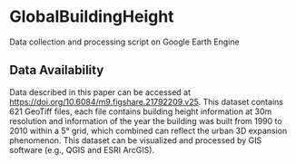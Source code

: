 # GlobalBuildingHeight
Data collection and processing script on Google Earth Engine


## Data Availability
Data described in this paper can be accessed at https://doi.org/10.6084/m9.figshare.21792209.v25. This dataset contains 621 GeoTiff files, each file contains building height information at 30m resolution and information of the year the building was built from 1990 to 2010 within a 5° grid, which combined can reflect the urban 3D expansion phenomenon. This dataset can be visualized and processed by GIS software (e.g., QGIS and ESRI ArcGIS).
